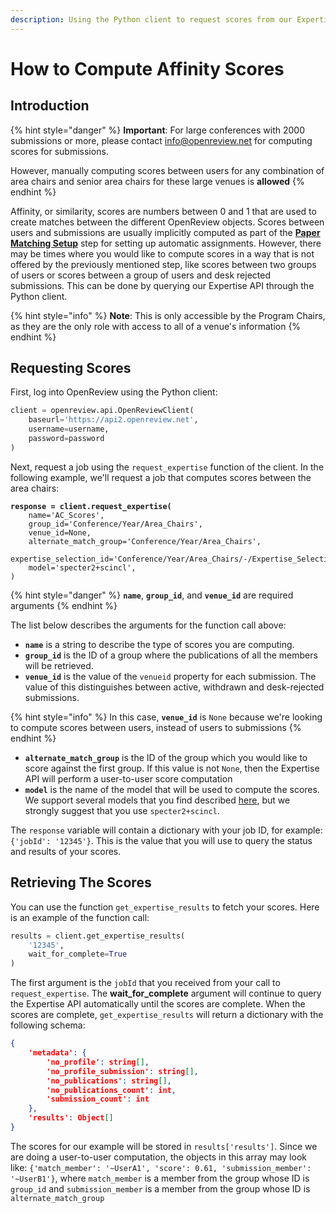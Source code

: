 ```yaml
---
description: Using the Python client to request scores from our Expertise API
---
```


# How to Compute Affinity Scores

## Introduction

{% hint style="danger" %}
**Important**: For large conferences with 2000 submissions or more, please contact info@openreview.net for computing scores for submissions.

However, manually computing scores between users for any combination of area chairs and senior area chairs for these large venues is **allowed**
{% endhint %}

Affinity, or similarity, scores are numbers between 0 and 1 that are used to create matches between the different OpenReview objects. Scores between users and submissions are usually implicitly computed as part of the [**Paper Matching Setup**](https://docs.openreview.net/how-to-guides/paper-matching-and-assignment/how-to-do-automatic-assignments/how-to-setup-paper-matching-by-calculating-affinity-scores-and-conflicts) step for setting up automatic assignments. However, there may be times where you would like to compute scores in a way that is not offered by the previously mentioned step, like scores between two groups of users or scores between a group of users and desk rejected submissions. This can be done by querying our Expertise API through the Python client.

{% hint style="info" %}
**Note**: This is only accessible by the Program Chairs, as they are the only role with access to all of a venue's information
{% endhint %}

## Requesting Scores

First, log into OpenReview using the Python client:

```python
client = openreview.api.OpenReviewClient(
    baseurl='https://api2.openreview.net', 
    username=username,
    password=password
)
```

Next, request a job using the `request_expertise` function of the client. In the following example, we'll request a job that computes scores between the area chairs:

<pre class="language-python"><code class="lang-python"><strong>response = client.request_expertise(
</strong>    name='AC_Scores',
    group_id='Conference/Year/Area_Chairs',
    venue_id=None,
    alternate_match_group='Conference/Year/Area_Chairs',
    expertise_selection_id='Conference/Year/Area_Chairs/-/Expertise_Selection',
    model='specter2+scincl',
)
</code></pre>

{% hint style="danger" %}
**`name`**, **`group_id`**, and **`venue_id`** are required arguments
{% endhint %}

The list below describes the arguments for the function call above:

* **`name`** is a string to describe the type of scores you are computing.
* **`group_id`** is the ID of a group where the publications of all the members will be retrieved.
* **`venue_id`** is the value of the `venueid` property for each submission. The value of this distinguishes between active, withdrawn and desk-rejected submissions.

{% hint style="info" %}
In this case, **`venue_id`** is `None` because we're looking to compute scores between users, instead of users to submissions
{% endhint %}

* **`alternate_match_group`** is the ID of the group which you would like to score against the first group. If this value is not `None`, then the Expertise API will perform a user-to-user score computation
* **`model`** is the name of the model that will be used to compute the scores. We support several models that you find described [here](https://github.com/openreview/openreview-expertise), but we strongly suggest that you use `specter2+scincl`.

The `response` variable will contain a dictionary with your job ID, for example: `{'jobId': '12345'}`. This is the value that you will use to query the status and results of your scores.

## Retrieving The Scores

You can use the function `get_expertise_results` to fetch your scores. Here is an example of the function call:

```python
results = client.get_expertise_results(
    '12345',
    wait_for_complete=True
)
```

The first argument is the `jobId` that you received from your call to `request_expertise`. The **wait\_for\_complete** argument will continue to query the Expertise API automatically until the scores are complete. When the scores are complete, `get_expertise_results` will return a dictionary with the following schema:

```json
{
    'metadata': {
        'no_profile': string[],
        'no_profile_submission': string[],
        'no_publications': string[],
        'no_publications_count': int,
        'submission_count': int
    }, 
    'results': Object[]
}
```

The scores for our example will be stored in `results['results']`. Since we are doing a user-to-user computation, the objects in this array may look like: `{'match_member': '~UserA1', 'score': 0.61, 'submission_member': '~UserB1'}`, where `match_member` is a member from the group whose ID is `group_id` and `submission_member` is a member from the group whose ID is `alternate_match_group`
